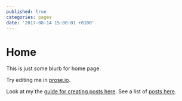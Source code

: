 ```yaml
---
published: true
categories: pages
date: '2017-08-14 15:00:01 +0100'
---
```

# Home

This is just some blurb for home page.

Try editing me in [prose.io](http://prose.io).

<!--excerpt-->

Look at my the [guide for creating posts here](https://sketchabelle.github.io/blog/posts/2017/08/14/Blogging.html). See a list of [posts here](https://sketchabelle.github.io/blog/).


